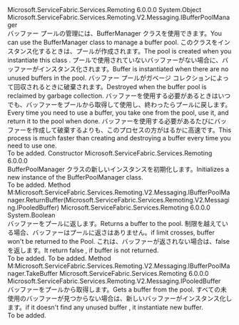 <Type Name="BufferPoolManager" FullName="Microsoft.ServiceFabric.Services.Remoting.V2.Messaging.BufferPoolManager">
  <TypeSignature Language="C#" Value="public sealed class BufferPoolManager : Microsoft.ServiceFabric.Services.Remoting.V2.Messaging.IBufferPoolManager" />
  <TypeSignature Language="ILAsm" Value=".class public auto ansi sealed beforefieldinit BufferPoolManager extends System.Object implements class Microsoft.ServiceFabric.Services.Remoting.V2.Messaging.IBufferPoolManager" />
  <TypeSignature Language="DocId" Value="T:Microsoft.ServiceFabric.Services.Remoting.V2.Messaging.BufferPoolManager" />
  <TypeSignature Language="VB.NET" Value="Public NotInheritable Class BufferPoolManager&#xA;Implements IBufferPoolManager" />
  <TypeSignature Language="F#" Value="type BufferPoolManager = class&#xA;    interface IBufferPoolManager" />
  <AssemblyInfo>
    <AssemblyName>Microsoft.ServiceFabric.Services.Remoting</AssemblyName>
    <AssemblyVersion>6.0.0.0</AssemblyVersion>
  </AssemblyInfo>
  <Base>
    <BaseTypeName>System.Object</BaseTypeName>
  </Base>
  <Interfaces>
    <Interface>
      <InterfaceName>Microsoft.ServiceFabric.Services.Remoting.V2.Messaging.IBufferPoolManager</InterfaceName>
    </Interface>
  </Interfaces>
  <Docs>
    <summary>
            <span data-ttu-id="b3265-101">バッファー プールの管理には、BufferManager クラスを使用できます。</span><span class="sxs-lookup"><span data-stu-id="b3265-101">You can use the BufferManager class to manage a buffer pool.</span></span> <span data-ttu-id="b3265-102">このクラスをインスタンス化するときは、プールが作成されます。</span><span class="sxs-lookup"><span data-stu-id="b3265-102">The pool is created when you instantiate this class .</span></span> <span data-ttu-id="b3265-103">プールで使用されていないバッファーがない場合に、バッファーがインスタンス化されます。</span><span class="sxs-lookup"><span data-stu-id="b3265-103">Buffer is instantiated when there are no unused buffers in the pool.</span></span>
            <span data-ttu-id="b3265-104">バッファー プールがガベージ コレクションによって回収されるときに破棄されます。</span><span class="sxs-lookup"><span data-stu-id="b3265-104">Destroyed when the buffer pool is reclaimed by garbage collection.</span></span> <span data-ttu-id="b3265-105">バッファーを使用する必要があるときはいつでも、バッファーをプールから取得して使用し、終わったらプールに戻します。</span><span class="sxs-lookup"><span data-stu-id="b3265-105">Every time you need to use a buffer, you take one from the pool, use it, and return it to the pool when done.</span></span> <span data-ttu-id="b3265-106">バッファーを使用する必要があるたびにバッファーを作成して破棄するよりも、このプロセスの方がはるかに高速です。</span><span class="sxs-lookup"><span data-stu-id="b3265-106">This process is much faster than creating and destroying a buffer every time you need to use one.</span></span>
            </summary>
    <remarks>To be added.</remarks>
  </Docs>
  <Members>
    <Member MemberName=".ctor">
      <MemberSignature Language="C#" Value="public BufferPoolManager (int segmentSize = 4096, int bufferLimit = 100);" />
      <MemberSignature Language="ILAsm" Value=".method public hidebysig specialname rtspecialname instance void .ctor(int32 segmentSize, int32 bufferLimit) cil managed" />
      <MemberSignature Language="DocId" Value="M:Microsoft.ServiceFabric.Services.Remoting.V2.Messaging.BufferPoolManager.#ctor(System.Int32,System.Int32)" />
      <MemberSignature Language="VB.NET" Value="Public Sub New (Optional segmentSize As Integer = 4096, Optional bufferLimit As Integer = 100)" />
      <MemberSignature Language="F#" Value="new Microsoft.ServiceFabric.Services.Remoting.V2.Messaging.BufferPoolManager : int * int -&gt; Microsoft.ServiceFabric.Services.Remoting.V2.Messaging.BufferPoolManager" Usage="new Microsoft.ServiceFabric.Services.Remoting.V2.Messaging.BufferPoolManager (segmentSize, bufferLimit)" />
      <MemberType>Constructor</MemberType>
      <AssemblyInfo>
        <AssemblyName>Microsoft.ServiceFabric.Services.Remoting</AssemblyName>
        <AssemblyVersion>6.0.0.0</AssemblyVersion>
      </AssemblyInfo>
      <Parameters>
        <Parameter Name="segmentSize" Type="System.Int32" />
        <Parameter Name="bufferLimit" Type="System.Int32" />
      </Parameters>
      <Docs>
        <param name="segmentSize"></param>
        <param name="bufferLimit"></param>
        <summary>
            <span data-ttu-id="b3265-107">BufferPoolManager クラスの新しいインスタンスを初期化します。</span><span class="sxs-lookup"><span data-stu-id="b3265-107">Initializes a new instance of the BufferPoolManager class.</span></span>
            </summary>
        <remarks>To be added.</remarks>
      </Docs>
    </Member>
    <Member MemberName="ReturnBuffer">
      <MemberSignature Language="C#" Value="public bool ReturnBuffer (Microsoft.ServiceFabric.Services.Remoting.V2.Messaging.IPooledBuffer buffer);" />
      <MemberSignature Language="ILAsm" Value=".method public hidebysig newslot virtual instance bool ReturnBuffer(class Microsoft.ServiceFabric.Services.Remoting.V2.Messaging.IPooledBuffer buffer) cil managed" />
      <MemberSignature Language="DocId" Value="M:Microsoft.ServiceFabric.Services.Remoting.V2.Messaging.BufferPoolManager.ReturnBuffer(Microsoft.ServiceFabric.Services.Remoting.V2.Messaging.IPooledBuffer)" />
      <MemberSignature Language="VB.NET" Value="Public Function ReturnBuffer (buffer As IPooledBuffer) As Boolean" />
      <MemberSignature Language="F#" Value="abstract member ReturnBuffer : Microsoft.ServiceFabric.Services.Remoting.V2.Messaging.IPooledBuffer -&gt; bool&#xA;override this.ReturnBuffer : Microsoft.ServiceFabric.Services.Remoting.V2.Messaging.IPooledBuffer -&gt; bool" Usage="bufferPoolManager.ReturnBuffer buffer" />
      <MemberType>Method</MemberType>
      <Implements>
        <InterfaceMember>M:Microsoft.ServiceFabric.Services.Remoting.V2.Messaging.IBufferPoolManager.ReturnBuffer(Microsoft.ServiceFabric.Services.Remoting.V2.Messaging.IPooledBuffer)</InterfaceMember>
      </Implements>
      <AssemblyInfo>
        <AssemblyName>Microsoft.ServiceFabric.Services.Remoting</AssemblyName>
        <AssemblyVersion>6.0.0.0</AssemblyVersion>
      </AssemblyInfo>
      <ReturnValue>
        <ReturnType>System.Boolean</ReturnType>
      </ReturnValue>
      <Parameters>
        <Parameter Name="buffer" Type="Microsoft.ServiceFabric.Services.Remoting.V2.Messaging.IPooledBuffer" />
      </Parameters>
      <Docs>
        <param name="buffer"></param>
        <summary>
            <span data-ttu-id="b3265-108">バッファーをプールに返します。</span><span class="sxs-lookup"><span data-stu-id="b3265-108">Returns a buffer to the pool.</span></span>
            <span data-ttu-id="b3265-109">制限を越えている場合、バッファーはプールに返さはありません。</span><span class="sxs-lookup"><span data-stu-id="b3265-109">if limit crosses, buffer won't be returned to the Pool.</span></span>
            <span data-ttu-id="b3265-110">これは、バッファーが返されない場合は、false を返します。</span><span class="sxs-lookup"><span data-stu-id="b3265-110">It return false , if buffer is not returned.</span></span>
            </summary>
        <returns>To be added.</returns>
        <remarks>To be added.</remarks>
      </Docs>
    </Member>
    <Member MemberName="TakeBuffer">
      <MemberSignature Language="C#" Value="public Microsoft.ServiceFabric.Services.Remoting.V2.Messaging.IPooledBuffer TakeBuffer ();" />
      <MemberSignature Language="ILAsm" Value=".method public hidebysig newslot virtual instance class Microsoft.ServiceFabric.Services.Remoting.V2.Messaging.IPooledBuffer TakeBuffer() cil managed" />
      <MemberSignature Language="DocId" Value="M:Microsoft.ServiceFabric.Services.Remoting.V2.Messaging.BufferPoolManager.TakeBuffer" />
      <MemberSignature Language="VB.NET" Value="Public Function TakeBuffer () As IPooledBuffer" />
      <MemberSignature Language="F#" Value="abstract member TakeBuffer : unit -&gt; Microsoft.ServiceFabric.Services.Remoting.V2.Messaging.IPooledBuffer&#xA;override this.TakeBuffer : unit -&gt; Microsoft.ServiceFabric.Services.Remoting.V2.Messaging.IPooledBuffer" Usage="bufferPoolManager.TakeBuffer " />
      <MemberType>Method</MemberType>
      <Implements>
        <InterfaceMember>M:Microsoft.ServiceFabric.Services.Remoting.V2.Messaging.IBufferPoolManager.TakeBuffer</InterfaceMember>
      </Implements>
      <AssemblyInfo>
        <AssemblyName>Microsoft.ServiceFabric.Services.Remoting</AssemblyName>
        <AssemblyVersion>6.0.0.0</AssemblyVersion>
      </AssemblyInfo>
      <ReturnValue>
        <ReturnType>Microsoft.ServiceFabric.Services.Remoting.V2.Messaging.IPooledBuffer</ReturnType>
      </ReturnValue>
      <Parameters />
      <Docs>
        <summary>
            <span data-ttu-id="b3265-111">バッファーをプールから取得します。</span><span class="sxs-lookup"><span data-stu-id="b3265-111">Gets a buffer from the pool.</span></span>
            <span data-ttu-id="b3265-112">すべての未使用のバッファーが見つからない場合は、新しいバッファーがインスタンス化します。</span><span class="sxs-lookup"><span data-stu-id="b3265-112">if it doesn't find any unused buffer , it instantiate new buffer.</span></span>
            </summary>
        <returns />
        <remarks>To be added.</remarks>
      </Docs>
    </Member>
  </Members>
</Type>